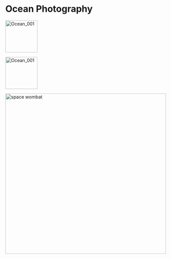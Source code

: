 # Ocean Photography


<p align="left">
  <img src="beginnings/photos/PhotoAssets/DB_Ocean_001.png" width="100" title="Ocean_001">
</p>

<p align="left">
  <img src="https://dorianbrennan.github.io/beginnings/photos/ocean/PhotoAssets/DB_Ocean_001.png" width="100" title="Ocean_001">
</p>


<p align="left">
  <img src="https://dorianbrennan.github.io/beginnings/photos/PhotoAssets/DB_Ocean_001.png" width="500" title="space wombat">
</p>
